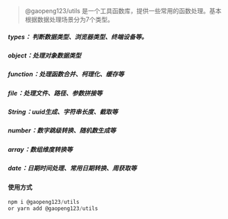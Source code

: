 <!--定义utils的介绍-->

> @gaopeng123/utils 是一个工具函数库，提供一些常用的函数处理。基本根据数据处理场景分为7个类型。

##### types： 判断数据类型、浏览器类型、终端设备等。

##### object：处理对象数据类型

##### function：处理函数合并、柯理化、缓存等

##### file：处理文件、路径、参数拼接等

##### String：uuid生成、字符串长度、截取等

##### number：数字跳级转换、随机数生成等

##### array：数组维度转换等

##### date：日期时间处理、常用日期转换、周获取等

#### 使用方式

```typescript
npm i @gaopeng123/utils
or yarn add @gaopeng123/utils
```







